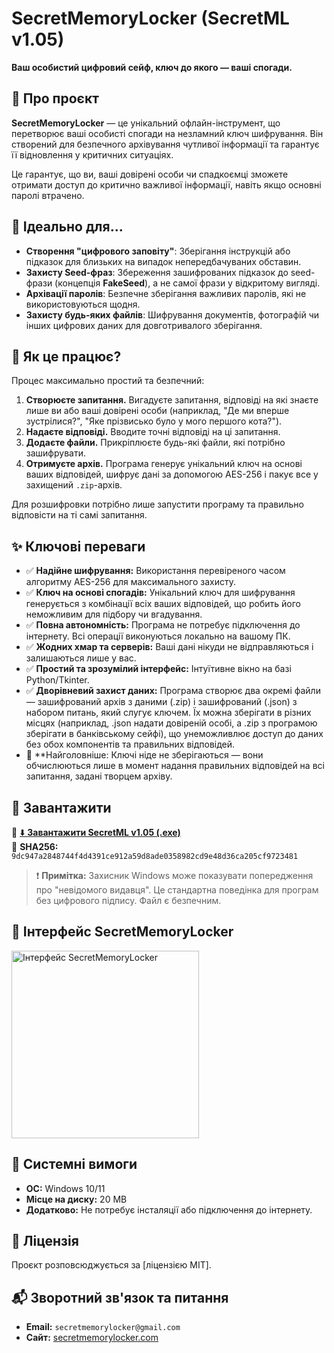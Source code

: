 
# SecretMemoryLocker (SecretML v1.05)

**Ваш особистий цифровий сейф, ключ до якого — ваші спогади.**

## 📖 Про проєкт

**SecretMemoryLocker** — це унікальний офлайн-інструмент, що перетворює ваші особисті спогади на незламний ключ шифрування. Він створений для безпечного архівування чутливої інформації та гарантує її відновлення у критичних ситуаціях.

Це гарантує, що ви, ваші довірені особи чи спадкоємці зможете отримати доступ до критично важливої інформації, навіть якщо основні паролі втрачено.

## 🎯 Ідеально для...

  * **Створення "цифрового заповіту"**: Зберігання інструкцій або підказок для близьких на випадок непередбачуваних обставин.
  * **Захисту Seed-фраз**: Збереження зашифрованих підказок до seed-фрази (концепція **FakeSeed**), а не самої фрази у відкритому вигляді.
  * **Архівації паролів**: Безпечне зберігання важливих паролів, які не використовуються щодня.
  * **Захисту будь-яких файлів**: Шифрування документів, фотографій чи інших цифрових даних для довготривалого зберігання.

## 🤔 Як це працює?

Процес максимально простий та безпечний:

1.  **Створюєте запитання.** Вигадуєте запитання, відповіді на які знаєте лише ви або ваші довірені особи (наприклад, "Де ми вперше зустрілися?", "Яке прізвисько було у мого першого кота?").
2.  **Надаєте відповіді.** Вводите точні відповіді на ці запитання.
3.  **Додаєте файли.** Прикріплюєте будь-які файли, які потрібно зашифрувати.
4.  **Отримуєте архів.** Програма генерує унікальний ключ на основі ваших відповідей, шифрує дані за допомогою AES-256 і пакує все у захищений `.zip`-архів.

Для розшифровки потрібно лише запустити програму та правильно відповісти на ті самі запитання.

## ✨ Ключові переваги

  * ✅ **Надійне шифрування:** Використання перевіреного часом алгоритму AES-256 для максимального захисту.
  * ✅ **Ключ на основі спогадів:** Унікальний ключ для шифрування генерується з комбінації всіх ваших відповідей, що робить його неможливим для підбору чи вгадування.
  * ✅ **Повна автономність:** Програма не потребує підключення до інтернету. Всі операції виконуються локально на вашому ПК.
  * ✅ **Жодних хмар та серверів:** Ваші дані нікуди не відправляються і залишаються лише у вас.
  * ✅ **Простий та зрозумілий інтерфейс:** Інтуїтивне вікно на базі Python/Tkinter.
  * ✅ **Дворівневий захист даних:** Програма створює два окремі файли — зашифрований архів з даними (.zip) і зашифрований (.json) з набором питань, який слугує ключем. Їх можна зберігати в різних місцях (наприклад, .json надати довіреній особі, а .zip з програмою зберігати в банківському сейфі), що унеможливлює доступ до даних без обох компонентів та правильних відповідей.
   * 🎯 **Найголовніше: Ключі ніде не зберігаються — вони обчислюються лише в момент надання правильних відповідей на всі запитання, задані творцем архіву.

## 🚀 Завантажити

🧷 [⬇️ **Завантажити SecretML v1.05 (.exe)**](https://secretmemorylocker.com/download/SecretML_v1.05.zip)  
📄 **SHA256:** `9dc947a2848744f4d4391ce912a59d8ade0358982cd9e48d36ca205cf9723481`

> ❗️ **Примітка:** Захисник Windows може показувати попередження про "невідомого видавця". Це стандартна поведінка для програм без цифрового підпису. Файл є безпечним.

## 📸 Інтерфейс SecretMemoryLocker
<img src="https://github.com/user-attachments/assets/a1fa7648-83df-4ee0-8671-b7d6aa85f30b" alt="Інтерфейс SecretMemoryLocker" width="300"/>

## 🔧 Системні вимоги

  * **ОС:** Windows 10/11
  * **Місце на диску:** 20 MB
  * **Додатково:** Не потребує інсталяції або підключення до інтернету.

## 📜 Ліцензія

Проєкт розповсюджується за [ліцензією MIT].

## 📬 Зворотний зв'язок та питання

  * **Email:** `secretmemorylocker@gmail.com`
  * **Сайт:** [secretmemorylocker.com](https://secretmemorylocker.com)
